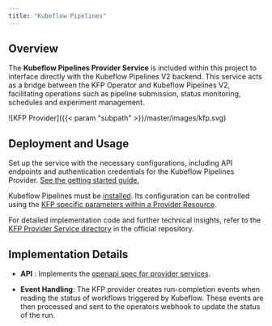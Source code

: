 ```yaml
---
title: "Kubeflow Pipelines"
---
```


## Overview

The **Kubeflow Pipelines Provider Service** is included within this project to interface directly with the
Kubeflow Pipelines V2 backend. This service acts as a bridge between the KFP Operator and Kubeflow Pipelines V2,
facilitating operations such as pipeline submission, status monitoring, schedules and experiment management.

![KFP Provider]({{< param "subpath" >}}/master/images/kfp.svg)

## Deployment and Usage

Set up the service with the necessary configurations, including API endpoints and authentication
credentials for the Kubeflow Pipelines Provider. [See the getting started guide.](../../../getting-started/installation/#providers)

Kubeflow Pipelines must be [installed](https://www.kubeflow.org/docs/components/pipelines/operator-guides/installation/).
Its configuration can be controlled using the [KFP specific parameters within a Provider Resource](../../resources/provider/#kubeflow).

For detailed implementation code and further technical insights, refer to the
[KFP Provider Service directory](https://github.com/sky-uk/kfp-operator/tree/master/provider-service/kfp) in the
official repository.

## Implementation Details

- **API** : Implements the [openapi spec for provider services](../overview/#api).

- **Event Handling**: The KFP provider creates run-completion events when reading the status of workflows triggered by
Kubeflow. These events are then processed and sent to the operators webhook to update the status of the run.
